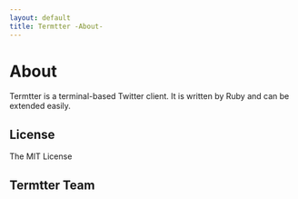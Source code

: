 ```yaml
---
layout: default
title: Termtter -About-
---
```


# About

Termtter is a terminal-based Twitter client.
It is written by Ruby and can be extended easily.

## License

The MIT License

## Termtter Team

